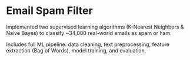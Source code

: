 # Email Spam Filter
Implemented two supervised learning algorithms (K-Nearest Neighbors & Naive Bayes) to classify ~34,000 real-world emails as spam or ham.

Includes full ML pipeline: data cleaning, text preprocessing, feature extraction (Bag of Words), model training, and evaluation.
